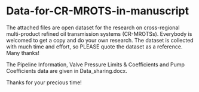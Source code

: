 # Data-for-CR-MROTS-in-manuscript
The attached files are open dataset for the research on cross-regional multi-product refined oil transmission systems (CR-MROTSs). Everybody is welcomed to get a copy and do your own research. The dataset is collected with much time and effort, so PLEASE quote the dataset as a reference. Many thanks!

The Pipeline Information, Valve Pressure Limits & Coefficients and Pump Coefficients data are given in Data_sharing.docx.

Thanks for your precious time!
